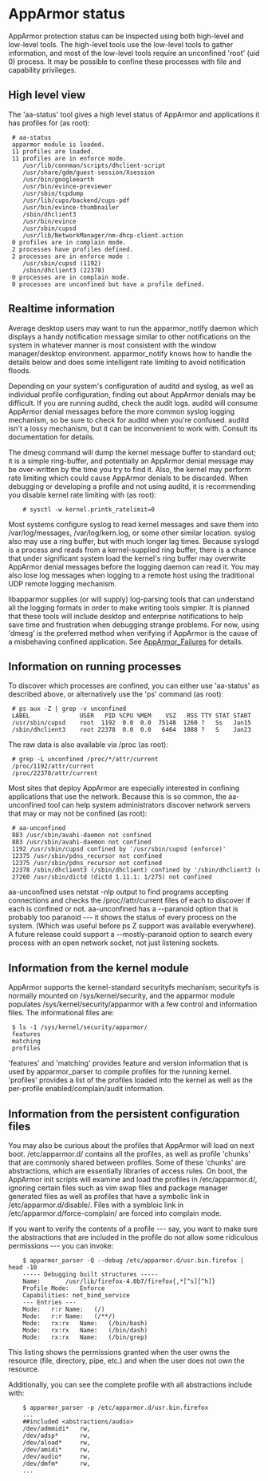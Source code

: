 AppArmor status
===============

AppArmor protection status can be inspected using both high-level
and low-level tools. The high-level tools use the low-level tools
to gather information, and most of the low-level tools require an
unconfined 'root' (uid 0) process. It may be possible to confine
these processes with file and capability privileges.

High level view
---------------

The 'aa-status' tool gives a high level status of AppArmor and applications it has profiles for (as root):

```
 # aa-status 
 apparmor module is loaded.
 11 profiles are loaded.
 11 profiles are in enforce mode.
    /usr/lib/connman/scripts/dhclient-script
    /usr/share/gdm/guest-session/Xsession
    /usr/bin/googleearth
    /usr/bin/evince-previewer
    /usr/sbin/tcpdump
    /usr/lib/cups/backend/cups-pdf
    /usr/bin/evince-thumbnailer
    /sbin/dhclient3
    /usr/bin/evince
    /usr/sbin/cupsd
    /usr/lib/NetworkManager/nm-dhcp-client.action
 0 profiles are in complain mode.
 2 processes have profiles defined.
 2 processes are in enforce mode :
    /usr/sbin/cupsd (1192) 
    /sbin/dhclient3 (22378) 
 0 processes are in complain mode.
 0 processes are unconfined but have a profile defined.
```

Realtime information
--------------------

Average desktop users may want to run the apparmor\_notify daemon which
displays a handy notification message similar to other notifications
on the system in whatever manner is most consistent with the window
manager/desktop environment. apparmor\_notify knows how to handle
the details below and does some intelligent rate limiting to avoid
notification floods.

Depending on your system's configuration of auditd and syslog, as
well as individual profile configuration, finding out about AppArmor
denials may be difficult. If you are running auditd, check the audit
logs. auditd will consume AppArmor denial messages before the more
common syslog logging mechanism, so be sure to check for auditd
when you're confused. auditd isn't a lossy mechanism, but it can be
inconvenient to work with. Consult its documentation for details.

The dmesg command will dump the kernel message buffer to standard out;
it is a simple ring-buffer, and potentially an AppArmor denial message
may be over-written by the time you try to find it. Also, the kernel
may perform rate limiting which could cause AppArmor denials to be
discarded. When debugging or developing a profile and not using auditd,
it is recommending you disable kernel rate limiting with (as root):

```
    # sysctl -w kernel.printk_ratelimit=0
```

Most systems configure syslog to read kernel messages and save them
into /var/log/messages, /var/log/kern.log, or some other similar
location. syslog also may use a ring buffer, but with much longer lag
times. Because syslogd is a process and reads from a kernel-supplied
ring buffer, there is a chance that under significant system load the
kernel's ring buffer may overwrite AppArmor denial messages before the
logging daemon can read it. You may also lose log messages when logging
to a remote host using the traditional UDP remote logging mechanism.

libapparmor supplies (or will supply) log-parsing tools that can
understand all the logging formats in order to make writing tools
simpler. It is planned that these tools will include desktop and
enterprise notifications to help save time and frustration when
debugging strange problems. For now, using 'dmesg' is the preferred
method when verifying if AppArmor is the cause of a misbehaving
confined application. See [AppArmor\_Failures](AppArmor_Failures
"wikilink") for details.

Information on running processes
--------------------------------

To discover which processes are confined, you can either use
'aa-status' as described above, or alternatively use the 'ps' command
(as root):

```
 # ps aux -Z | grep -v unconfined
 LABEL              USER   PID %CPU %MEM    VSZ   RSS TTY STAT START   TIME COMMAND
 /usr/sbin/cupsd    root  1192  0.0  0.0  75148  1260 ?   Ss   Jan15   0:00 /usr/sbin/c...
 /sbin/dhclient3    root 22378  0.0  0.0   6464  1088 ?   S    Jan23   0:00 /sbin/dhcli...
```

The raw data is also available via /proc (as root):

```
 # grep -L unconfined /proc/*/attr/current
 /proc/1192/attr/current
 /proc/22378/attr/current
```

Most sites that deploy AppArmor are especially interested in confining
applications that use the network. Because this is so common, the
aa-unconfined tool can help system administrators discover network
servers that may or may not be confined (as root):

```
 # aa-unconfined 
 883 /usr/sbin/avahi-daemon not confined
 883 /usr/sbin/avahi-daemon not confined
 1192 /usr/sbin/cupsd confined by '/usr/sbin/cupsd (enforce)'
 12375 /usr/sbin/pdns_recursor not confined
 12375 /usr/sbin/pdns_recursor not confined
 22378 /sbin/dhclient3 (/sbin/dhclient) confined by '/sbin/dhclient3 (enforce)'
 27260 /usr/sbin/dictd (dictd 1.11.1: 1/275) not confined
```

aa-unconfined uses netstat -nlp output to find programs accepting
connections and checks the /proc/<pid>/attr/current files of
each to discover if each is confined or not. aa-unconfined has a
--paranoid option that is probably too paranoid --- it shows the
status of every process on the system. (Which was useful before ps Z
support was available everywhere). A future release could support a
--mostly-paranoid option to search every process with an open network
socket, not just listening sockets.

Information from the kernel module
----------------------------------

AppArmor supports the kernel-standard securityfs mechanism; securityfs
is normally mounted on /sys/kernel/security, and the apparmor module
populates /sys/kernel/security/apparmor with a few control and
information files. The informational files are:

```
 $ ls -1 /sys/kernel/security/apparmor/
 features
 matching
 profiles
```

'features' and 'matching' provides feature and version information
that is used by apparmor\_parser to compile profiles for the running
kernel. 'profiles' provides a list of the profiles loaded into the
kernel as well as the per-profile enabled/complain/audit information.

Information from the persistent configuration files
---------------------------------------------------

You may also be curious about the profiles that AppArmor will load
on next boot. /etc/apparmor.d/ contains all the profiles, as well as
profile 'chunks' that are commonly shared between profiles. Some of
these 'chunks' are abstractions, which are essentially libraries of
access rules. On boot, the AppArmor init scripts will examine and load
the profiles in /etc/apparmor.d/, ignoring certain files such as vim
swap files and package manager generated files as well as profiles that
have a symbolic link in /etc/apparmor.d/disable/. Files with a symbloic
link in /etc/apparmor.d/force-complain/ are forced into complain mode.

If you want to verify the contents of a profile --- say, you want to
make sure the abstractions that are included in the profile do not
allow some ridiculous permissions --- you can invoke:

```
    $ apparmor_parser -Q --debug /etc/apparmor.d/usr.bin.firefox | head -10
    ----- Debugging built structures -----
    Name:       /usr/lib/firefox-4.0b7/firefox{,*[^s][^h]}
    Profile Mode:   Enforce
    Capabilities: net_bind_service
    --- Entries ---
    Mode:   r:r Name:   (/)
    Mode:   r:r Name:   (/**/)
    Mode:   rx:rx   Name:   (/bin/bash)
    Mode:   rx:rx   Name:   (/bin/dash)
    Mode:   rx:rx   Name:   (/bin/grep)
```

This listing shows the permissions granted when the user owns the
resource (file, directory, pipe, etc.) and when the user does not
own the resource.

Additionally, you can see the complete profile with all abstractions include with:

```
    $ apparmor_parser -p /etc/apparmor.d/usr.bin.firefox
    ...
    ##included <abstractions/audio>
    /dev/admmidi*   rw,
    /dev/adsp*      rw,
    /dev/aload*     rw,
    /dev/amidi*     rw,
    /dev/audio*     rw,
    /dev/dmfm*      rw,
    ...
```
